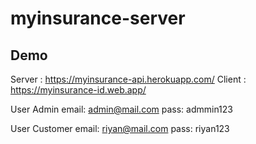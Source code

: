 # myinsurance-server
## Demo

Server : https://myinsurance-api.herokuapp.com/
Client : https://myinsurance-id.web.app/

User Admin
email: admin@mail.com
pass: admmin123

User Customer
email: riyan@mail.com
pass: riyan123
